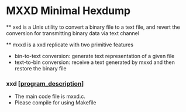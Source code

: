 # MXXD Minimal Hexdump #
** xxd is a Unix utility to convert a binary file to a text file, and revert the conversion
for transmitting binary data via text channel 

** mxxd is a xxd replicate with two primitive features
* bin-to-text conversion: generate text representation of a given file
* text-to-bin conversion: receive a text generated by mxxd and then restore the binary file

### xxd [[program_description](./Lab08_MXXD.pdf)]
* The main code file is mxxd.c.
* Please compile for using Makefile
